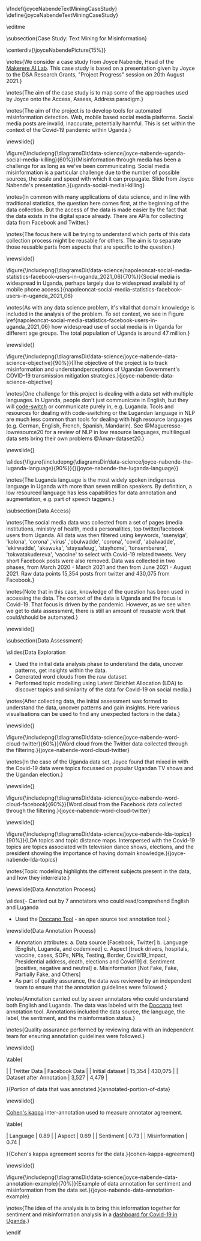 \ifndef{joyceNabendeTextMiningCaseStudy}
\define{joyceNabendeTextMiningCaseStudy}

\editme

\subsection{Case Study: Text Mining for Misinformation}

\centerdiv{\joyceNabendePicture{15%}}

\notes{We consider a case study from Joyce Nabende, Head of the [Makerere AI Lab](https://air.ug/). This case study is based on a presentation given by Joyce to the DSA Research Grants, "Project Progress" session on 20th August 2021.}

\notes{The aim of the case study is to map some of the approaches used by Joyce onto the Access, Assess, Address paradigm.}

\notes{The aim of the project is to develop tools for automated misinformation detection. Web, mobile based social media platforms. Social media posts are invalid, inaccurate, potentially harmful. This is set within the context of the Covid-19 pandemic within Uganda.}

\newslide{}

\figure{\includepng{\diagramsDir/data-science/joyce-nabende-uganda-social-media-killing}{60%}}{Misinformation through media has been a challenge for as long as we've been communicating. Social media misinformation is a particular challenge due to the number of possible sources, the scale and speed with which it can propagate. Slide from Joyce Nabende's presentation.}{uganda-social-medial-killing}

\notes{In common with many applications of data science, and in line with traditional statistics, the question here comes first, at the beginning of the data collection. But the access of the data is made easier by the fact that the data exists in the digital space already. There are APIs for collecting data from Facebook and Twitter.}

\notes{The focus here will be trying to understand which parts of this data collection process might be reusable for others. The aim is to separate those reusable parts from aspects that are specific to the question.}

\newslide{}

\figure{\includepng{\diagramsDir/data-science/napoleoncat-social-media-statistics-facebook-users-in-uganda_2021_06}{70%}}{Social media is widespread in Uganda, perhaps largely due to widespread availability of mobile phone access.}{napoleoncat-social-media-statistics-facebook-users-in-uganda_2021_06}

\notes{As with any data science problem, it's vital that domain knowledge is included in the analysis of the problem. To set context, we see in Figure \ref{napoleoncat-social-media-statistics-facebook-users-in-uganda_2021_06} how widespread use of social media is in Uganda for different age groups. The total population of Uganda is around 47 million.}

\newslide{}

\figure{\includepng{\diagramsDir/data-science/joyce-nabende-data-science-objective}{90%}}{The objective of the project is to track misinformation and understandperceptions of Ugandan Government's COVID-19 transmission mitigation strategies.}{joyce-nabende-data-science-objective}

\notes{One challenge for this project is dealing with a data set with multiple languages. In Uganda, people don't just communicate in English, but they will [code-switch](https://en.wikipedia.org/wiki/Code-switching) or communicate purely in, e.g. Luganda. Tools and resources for dealing with code-switching or the Lugandan language in NLP are much less common than tools for dealing with high resource languages (e.g. German, English, French, Spanish, Mandarin). See @Magueresse-lowresource20 for a review of NLP in low resource languages, multilingual data sets bring their own problems @Aman-dataset20.}

\newslide{}

\slides{\figure{\includepng{\diagramsDir/data-science/joyce-nabende-the-luganda-language}{90%}}{}{joyce-nabende-the-luganda-language}}

\notes{The Luganda language is the most widely spoken indigenous language in Uganda with more than seven million speakers. By definition, a low resourced language has less capabilities for data annotation and augmentation, e.g. part of speech taggers.}

\subsection{Data Access}

\notes{The social media data was collected from a set of pages (media institutions, ministry of health, media personalities, top twitter/facebook users from Uganda. All data was then filtered using keywords, 'ssenyiga', 'kolona', 'corona' ,'virus' ,'obulwadde', 'corona', 'covid', 'abalwadde', 'ekirwadde', 'akawuka', 'staysafeug', 'stayhome', 'tonsemberera', 'tokwatakudereva', 'vaccine' to select with Covid-19 related tweets. Very short Facebook posts were also removed. Data was collected in two phases, from March 2020 - March 2021 and then from June 2021 - August 2021. Raw data points 15,354 posts from twitter and 430,075 from Facebook.}

\notes{Note that in this case, knowledge of the question has been used in accessing the data. The context of the data is Uganda and the focus is Covid-19. That focus is driven by the pandemic. However, as we see when we get to data assessment, there is still an amount of reusable work that could/should be automated.}

\newslide{}

\subsection{Data Assessment}

\slides{Data Exploration
- Used the initial data analysis phase to understand the data, uncover patterns, get insights within the data.
- Generated word clouds from the raw dataset.
- Performed topic modelling using Latent Dirichlet Allocation (LDA) to discover topics and similarity of the data for Covid-19 on social media.}

\notes{After collecting data, the initial assessment was formed to understand the data, uncover patterns and gain insights. Here various visualisations can be used to find any unexpected factors in the data.}

\newslide{}

\figure{\includepng{\diagramsDir/data-science/joyce-nabende-word-cloud-twitter}{60%}}{Word cloud from the Twitter data collected through the filtering.}{joyce-nabende-word-cloud-twitter}

\notes{In the case of the Uganda data set, Joyce found that mixed in with the Covid-19 data were topics focussed on popular Ugandan TV shows and the Ugandan election.}

\newslide{}

\figure{\includepng{\diagramsDir/data-science/joyce-nabende-word-cloud-facebook}{60%}}{Word cloud from the Facebook data collected through the filtering.}{joyce-nabende-word-cloud-twitter}

\newslide{}

\figure{\includepng{\diagramsDir/data-science/joyce-nabende-lda-topics}{90%}}{LDA topics and topic distance maps. Interspersed with the Covid-19 topics are topics associated with television dance shows, elections, and the president showing the importance of having domain knowledge.}{joyce-nabende-lda-topics}

\notes{Topic modeling highlights the different subjects present in the data, and how they interrelate.}

\newslide{Data Annotation Process}

\slides{- Carried out by 7 annotators who could read/comprehend English and Luganda
- Used the [Doccano Tool](https://github.com/doccano/doccano) - an open source text annotation tool.}

\newslide{Data Annotation Process}
- Annotation attributes:
  a. Data source [Facebook, Twitter]
  b. Language [English, Luganda, and codemixed]
  c. Aspect [truck drivers, hospitals, vaccine, cases, SOPs, NPIs, Testing, Border, Covid19_Impact, Presidential address, death, elections and Covid19]
  d. Sentiment [positive, negative and neutral]
  e. Misinformation [Not Fake, Fake, Partially Fake, and Others]
- As part of quality assurance, the data was reviewed by an independent team to ensure that the annotation guidelines were followed.}

\notes{Annotation carried out by seven annotators who could understand both English and Luganda. The data was labeled with the [Doccano](https://github.com/doccano/doccano) text annotation tool. Annotations included the data source, the language, the label, the sentiment, and the misinformation status.}

\notes{Quality assurance performed by reviewing data with an independent team for ensuring annotation guidelines were followed.}

\newslide{}

\table{

|  | Twitter Data | Facebook Data |
| Initial dataset | 15,354 | 430,075 |
| Dataset after Annotation | 3,527 | 4,479 |

}{Portion of data that was annotated.}{annotated-portion-of-data}

\newslide{}

[Cohen's kappa](https://en.wikipedia.org/wiki/Cohen%27s_kappa) inter-annotation used to measure annotator agreement.

\table{

| Language | 0.89 |
| Aspect | 0.69 |
| Sentiment | 0.73 |
| Misinformation | 0.74 |

}{Cohen's kappa agreement scores for the data.}{cohen-kappa-agreement}


\newslide{}

\figure{\includepng{\diagramsDir/data-science/joyce-nabende-data-annotation-example}{70%}}{Example of data annotation for sentiment and misinformation from the data set.}{joyce-nabende-data-annotation-example}

\notes{The idea of the analysis is to bring this information together for sentiment and misinformation analysis in a [dashboard for Covid-19 in Uganda](https://dsa-uganda.herokuapp.com/dashboard/).}

\endif

